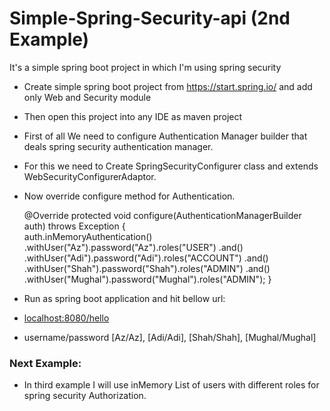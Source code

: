 # Simple-Spring-Security-api (2nd Example)
It's a simple spring boot project in which I'm using spring security

* Create simple spring boot project from https://start.spring.io/ and add only Web and Security module
* Then open this project into any IDE as maven project
* First of all We need to configure Authentication Manager builder that deals spring security authentication manager.
* For this we need to Create SpringSecurityConfigurer class and extends WebSecurityConfigurerAdaptor.
* Now override configure method for Authentication.
	
	@Override
	protected void configure(AuthenticationManagerBuilder auth) throws Exception {	
		auth.inMemoryAuthentication()
		.withUser("Az").password("Az").roles("USER")
		.and()
		.withUser("Adi").password("Adi").roles("ACCOUNT")
		.and()
		.withUser("Shah").password("Shah").roles("ADMIN")
		.and()
		.withUser("Mughal").password("Mughal").roles("ADMIN");
	}	

* Run as spring boot application and hit bellow url:
* [localhost:8080/hello](http://localhost:8080/hello)
* username/password [Az/Az], [Adi/Adi], [Shah/Shah], [Mughal/Mughal]

### Next Example:
* In third example I will use inMemory List of users with different roles for spring security Authorization.
